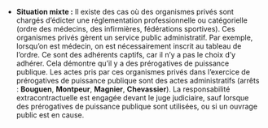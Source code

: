 - **Situation mixte :** Il existe des cas où des organismes privés sont chargés d’édicter une réglementation professionnelle ou catégorielle (ordre des médecins, des infirmières, fédérations sportives). Ces organismes privés gèrent un service public administratif. Par exemple, lorsqu’on est médecin, on est nécessairement inscrit au tableau de l’ordre. Ce sont des adhérents captifs, car il n’y a pas le choix d’y adhérer. Cela démontre qu’il y a des prérogatives de puissance publique. Les actes pris par ces organismes privés dans l’exercice de prérogatives de puissance publique sont des actes administratifs (arrêts : **Bouguen**, **Montpeur**, **Magnier**, **Chevassier**). La responsabilité extracontractuelle est engagée devant le juge judiciaire, sauf lorsque des prérogatives de puissance publique sont utilisées, ou si un ouvrage public est en cause.